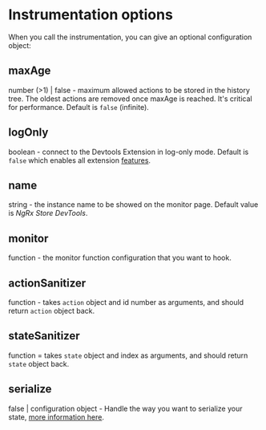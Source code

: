 # Instrumentation options

When you call the instrumentation, you can give an optional configuration object:

## maxAge

number (>1) | false - maximum allowed actions to be stored in the history tree. The oldest actions are removed once maxAge is reached. It's critical for performance. Default is `false` (infinite).

## logOnly

boolean - connect to the Devtools Extension in log-only mode. Default is `false` which enables all extension [features](https://github.com/zalmoxisus/redux-devtools-extension/blob/master/docs/API/Arguments.md#features).

## name

string - the instance name to be showed on the monitor page. Default value is _NgRx Store DevTools_.

## monitor

function - the monitor function configuration that you want to hook.

## actionSanitizer

function - takes `action` object and id number as arguments, and should return `action` object back.

## stateSanitizer

function = takes `state` object and index as arguments, and should return `state` object back.

## serialize

false | configuration object - Handle the way you want to serialize your state, [more information here](https://github.com/zalmoxisus/redux-devtools-extension/blob/master/docs/API/Arguments.md#serialize).

